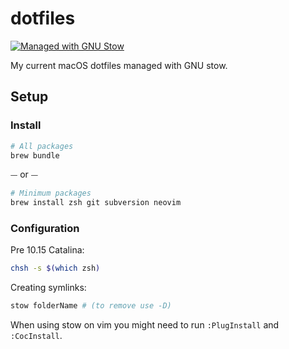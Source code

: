 # dotfiles

[![Managed with GNU Stow](https://img.shields.io/badge/Managed%20with-GNU%20Stow-red.svg)](https://www.gnu.org/software/stow/)

My current macOS dotfiles managed with GNU stow.

## Setup

### Install

```sh
# All packages
brew bundle
```

⏤ or ⏤

```sh
# Minimum packages
brew install zsh git subversion neovim
```

### Configuration

Pre 10.15 Catalina:

```sh
chsh -s $(which zsh)
```

Creating symlinks:

```sh
stow folderName # (to remove use -D)
```

When using stow on vim you might need to run `:PlugInstall` and `:CocInstall`.
